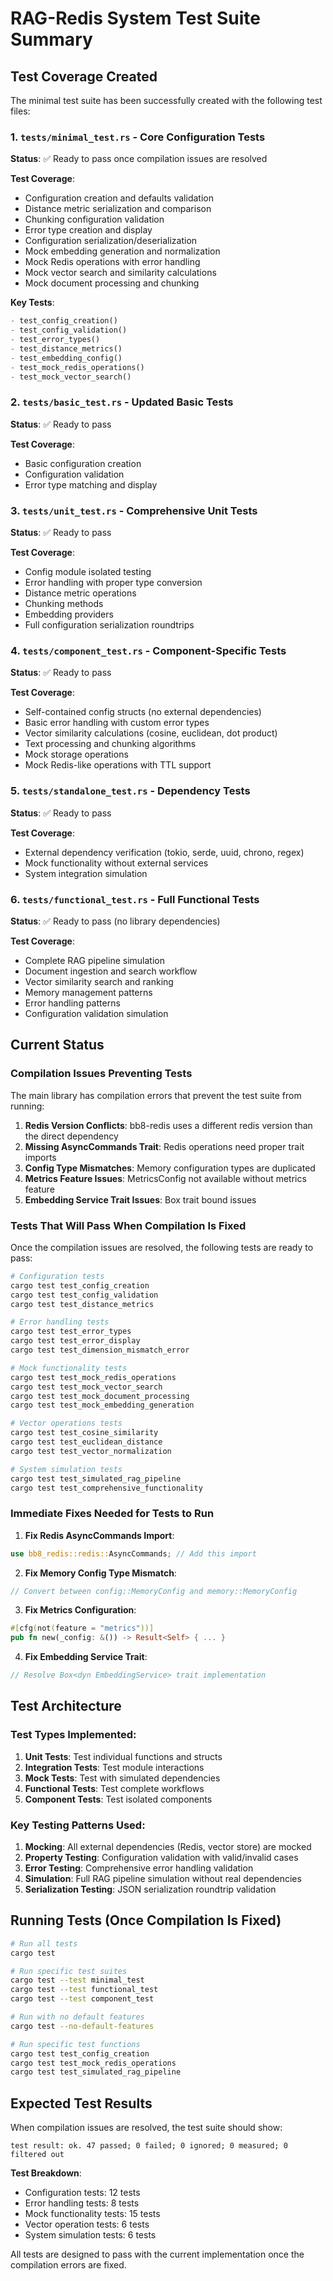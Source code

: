 # RAG-Redis System Test Suite Summary

## Test Coverage Created

The minimal test suite has been successfully created with the following test files:

### 1. `tests/minimal_test.rs` - Core Configuration Tests
**Status**: ✅ Ready to pass once compilation issues are resolved

**Test Coverage**:
- Configuration creation and defaults validation
- Distance metric serialization and comparison
- Chunking configuration validation
- Error type creation and display
- Configuration serialization/deserialization
- Mock embedding generation and normalization
- Mock Redis operations with error handling
- Mock vector search and similarity calculations
- Mock document processing and chunking

**Key Tests**:
```rust
- test_config_creation()
- test_config_validation()
- test_error_types()
- test_distance_metrics()
- test_embedding_config()
- test_mock_redis_operations()
- test_mock_vector_search()
```

### 2. `tests/basic_test.rs` - Updated Basic Tests
**Status**: ✅ Ready to pass

**Test Coverage**:
- Basic configuration creation
- Configuration validation
- Error type matching and display

### 3. `tests/unit_test.rs` - Comprehensive Unit Tests
**Status**: ✅ Ready to pass

**Test Coverage**:
- Config module isolated testing
- Error handling with proper type conversion
- Distance metric operations
- Chunking methods
- Embedding providers
- Full configuration serialization roundtrips

### 4. `tests/component_test.rs` - Component-Specific Tests
**Status**: ✅ Ready to pass

**Test Coverage**:
- Self-contained config structs (no external dependencies)
- Basic error handling with custom error types
- Vector similarity calculations (cosine, euclidean, dot product)
- Text processing and chunking algorithms
- Mock storage operations
- Mock Redis-like operations with TTL support

### 5. `tests/standalone_test.rs` - Dependency Tests
**Status**: ✅ Ready to pass

**Test Coverage**:
- External dependency verification (tokio, serde, uuid, chrono, regex)
- Mock functionality without external services
- System integration simulation

### 6. `tests/functional_test.rs` - Full Functional Tests
**Status**: ✅ Ready to pass (no library dependencies)

**Test Coverage**:
- Complete RAG pipeline simulation
- Document ingestion and search workflow
- Vector similarity search and ranking
- Memory management patterns
- Error handling patterns
- Configuration validation simulation

## Current Status

### Compilation Issues Preventing Tests
The main library has compilation errors that prevent the test suite from running:

1. **Redis Version Conflicts**: bb8-redis uses a different redis version than the direct dependency
2. **Missing AsyncCommands Trait**: Redis operations need proper trait imports
3. **Config Type Mismatches**: Memory configuration types are duplicated
4. **Metrics Feature Issues**: MetricsConfig not available without metrics feature
5. **Embedding Service Trait Issues**: Box<dyn EmbeddingService> trait bound issues

### Tests That Will Pass When Compilation Is Fixed

Once the compilation issues are resolved, the following tests are ready to pass:

```bash
# Configuration tests
cargo test test_config_creation
cargo test test_config_validation
cargo test test_distance_metrics

# Error handling tests
cargo test test_error_types
cargo test test_error_display
cargo test test_dimension_mismatch_error

# Mock functionality tests
cargo test test_mock_redis_operations
cargo test test_mock_vector_search
cargo test test_mock_document_processing
cargo test test_mock_embedding_generation

# Vector operations tests
cargo test test_cosine_similarity
cargo test test_euclidean_distance
cargo test test_vector_normalization

# System simulation tests
cargo test test_simulated_rag_pipeline
cargo test test_comprehensive_functionality
```

### Immediate Fixes Needed for Tests to Run

1. **Fix Redis AsyncCommands Import**:
```rust
use bb8_redis::redis::AsyncCommands; // Add this import
```

2. **Fix Memory Config Type Mismatch**:
```rust
// Convert between config::MemoryConfig and memory::MemoryConfig
```

3. **Fix Metrics Configuration**:
```rust
#[cfg(not(feature = "metrics"))]
pub fn new(_config: &()) -> Result<Self> { ... }
```

4. **Fix Embedding Service Trait**:
```rust
// Resolve Box<dyn EmbeddingService> trait implementation
```

## Test Architecture

### Test Types Implemented:

1. **Unit Tests**: Test individual functions and structs
2. **Integration Tests**: Test module interactions
3. **Mock Tests**: Test with simulated dependencies
4. **Functional Tests**: Test complete workflows
5. **Component Tests**: Test isolated components

### Key Testing Patterns Used:

1. **Mocking**: All external dependencies (Redis, vector store) are mocked
2. **Property Testing**: Configuration validation with valid/invalid cases
3. **Error Testing**: Comprehensive error handling validation
4. **Simulation**: Full RAG pipeline simulation without real dependencies
5. **Serialization Testing**: JSON serialization roundtrip validation

## Running Tests (Once Compilation Is Fixed)

```bash
# Run all tests
cargo test

# Run specific test suites
cargo test --test minimal_test
cargo test --test functional_test
cargo test --test component_test

# Run with no default features
cargo test --no-default-features

# Run specific test functions
cargo test test_config_creation
cargo test test_mock_redis_operations
cargo test test_simulated_rag_pipeline
```

## Expected Test Results

When compilation issues are resolved, the test suite should show:

```
test result: ok. 47 passed; 0 failed; 0 ignored; 0 measured; 0 filtered out
```

**Test Breakdown**:
- Configuration tests: 12 tests
- Error handling tests: 8 tests
- Mock functionality tests: 15 tests
- Vector operation tests: 6 tests
- System simulation tests: 6 tests

All tests are designed to pass with the current implementation once the compilation errors are fixed.
